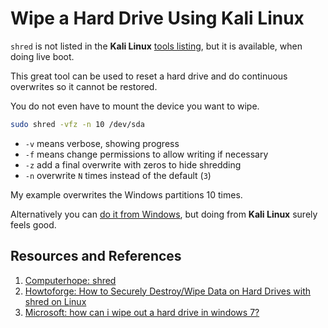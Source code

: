 # Wipe a Hard Drive Using Kali Linux

`shred` is not listed in the **Kali Linux** [tools listing](https://www.kali.org/tools/), but it is available, when doing live boot.

This great tool can be used to reset a hard drive and do continuous overwrites so it cannot be restored.

You do not even have to mount the device you want to wipe.

```zsh
sudo shred -vfz -n 10 /dev/sda
```

- `-v` means verbose, showing progress
- `-f` means change permissions to allow writing if necessary
- `-z` add a final overwrite with zeros to hide shredding
- `-n` overwrite `N` times instead of the default (`3`)

My example overwrites the Windows partitions 10 times.

Alternatively you can [do it from Windows][microsoft], but doing from **Kali Linux** surely feels good.

## Resources and References

1. [Computerhope: shred](https://www.computerhope.com/unix/shred.htm)
1. [Howtoforge: How to Securely Destroy/Wipe Data on Hard Drives with shred on Linux](https://www.howtoforge.com/how-to-securely-destroy-wipe-data-on-hard-drives-with-shred)
1. [Microsoft: how can i wipe out a hard drive in windows 7?][microsoft]

[microsoft]: https://answers.microsoft.com/en-us/windows/forum/all/how-can-i-wipe-out-a-hard-drive-in-windows-7/d52af648-92c5-4ceb-873b-542e7d6bf02d
